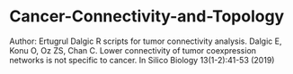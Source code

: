 # Cancer-Connectivity-and-Topology
Author: Ertugrul Dalgic
R scripts for tumor connectivity analysis.
Dalgic E, Konu O, Oz ZS, Chan C. Lower connectivity of tumor coexpression networks is not specific to cancer. In Silico Biology 13(1-2):41-53 (2019)
